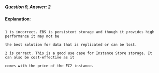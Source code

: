 ##### Question 9, Answer: 2


**Explanation:**


```

1 is incorrect. EBS is persistent storage and though it provides high performance it may not be

the best solution for data that is replicated or can be lost.

2 is correct. This is a good use case for Instance Store storage. It can also be cost-effective as it

comes with the price of the EC2 instance.

```

